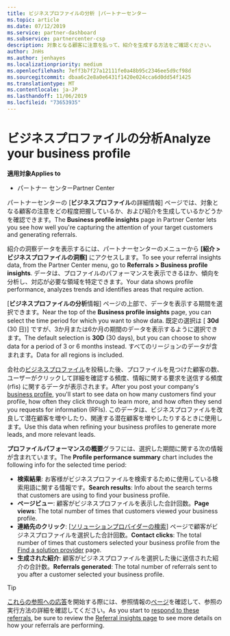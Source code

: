 ```yaml
---
title: ビジネスプロファイルの分析 |パートナーセンター
ms.topic: article
ms.date: 07/12/2019
ms.service: partner-dashboard
ms.subservice: partnercenter-csp
description: 対象となる顧客に注意を払って、紹介を生成する方法をご確認ください。
author: JnHs
ms.author: jenhayes
ms.localizationpriority: medium
ms.openlocfilehash: 7eff3b7f27a12111fe0a48b95c2346ee5d9cf98d
ms.sourcegitcommit: dbaa6c2e8a0e6431f1420e024cca6d0dd54f1425
ms.translationtype: MT
ms.contentlocale: ja-JP
ms.lasthandoff: 11/06/2019
ms.locfileid: "73653935"
---
```

# <a name="analyze-your-business-profile"></a><span data-ttu-id="b3c24-103">ビジネスプロファイルの分析</span><span class="sxs-lookup"><span data-stu-id="b3c24-103">Analyze your business profile</span></span>
<!-- 
https://go.microsoft.com/fwlink/?linkid=849120
-->

<span data-ttu-id="b3c24-104">**適用対象**</span><span class="sxs-lookup"><span data-stu-id="b3c24-104">**Applies to**</span></span>

- <span data-ttu-id="b3c24-105">パートナー センター</span><span class="sxs-lookup"><span data-stu-id="b3c24-105">Partner Center</span></span>

<span data-ttu-id="b3c24-106">パートナーセンターの [**ビジネスプロファイル**の詳細情報] ページでは、対象となる顧客の注意をどの程度把握しているか、および紹介を生成しているかどうかを確認できます。</span><span class="sxs-lookup"><span data-stu-id="b3c24-106">The **Business profile insights** page in Partner Center lets you see how well you're capturing the attention of your target customers and generating referrals.</span></span>

<span data-ttu-id="b3c24-107">紹介の洞察データを表示するには、パートナーセンターのメニューから **[紹介 > ビジネスプロファイルの洞察]** にアクセスします。</span><span class="sxs-lookup"><span data-stu-id="b3c24-107">To see your referral insights data, from the Partner Center menu, go to **Referrals > Business profile insights**.</span></span> <span data-ttu-id="b3c24-108">データは、プロファイルのパフォーマンスを表示できるほか、傾向を分析し、対応が必要な領域を特定できます。</span><span class="sxs-lookup"><span data-stu-id="b3c24-108">Your data shows profile performance, analyzes trends and identifies areas that require action.</span></span>

<span data-ttu-id="b3c24-109">[**ビジネスプロファイルの分析**情報] ページの上部で、データを表示する期間を選択できます。</span><span class="sxs-lookup"><span data-stu-id="b3c24-109">Near the top of the **Business profile insights** page, you can select the time period for which you want to show data.</span></span> <span data-ttu-id="b3c24-110">既定の選択は [ **30d** (30 日)] ですが、3か月または6か月の期間のデータを表示するように選択できます。</span><span class="sxs-lookup"><span data-stu-id="b3c24-110">The default selection is **30D** (30 days), but you can choose to show data for a period of 3 or 6 months instead.</span></span> <span data-ttu-id="b3c24-111">すべてのリージョンのデータが含まれます。</span><span class="sxs-lookup"><span data-stu-id="b3c24-111">Data for all regions is included.</span></span>

<span data-ttu-id="b3c24-112">会社の[ビジネスプロファイル](create-a-marketing-profile.md)を投稿した後、プロファイルを見つけた顧客の数、ユーザーがクリックして詳細を確認する頻度、情報に関する要求を送信する頻度 (rfis) に関するデータが表示されます。</span><span class="sxs-lookup"><span data-stu-id="b3c24-112">After you post your company's [business profile](create-a-marketing-profile.md), you'll start to see data on how many customers find your profile, how often they click through to learn more, and how often they send you requests for information (RFIs).</span></span> <span data-ttu-id="b3c24-113">このデータは、ビジネスプロファイルを改良して潜在顧客を増やしたり、関連する潜在顧客を増やしたりするときに使用します。</span><span class="sxs-lookup"><span data-stu-id="b3c24-113">Use this data when refining your business profiles to generate more leads, and more relevant leads.</span></span>

<span data-ttu-id="b3c24-114">**プロファイルパフォーマンスの概要**グラフには、選択した期間に関する次の情報が含まれています。</span><span class="sxs-lookup"><span data-stu-id="b3c24-114">The **Profile performance summary** chart includes the following info for the selected time period:</span></span>

- <span data-ttu-id="b3c24-115">**検索結果**: お客様がビジネスプロファイルを検索するために使用している検索用語に関する情報です。</span><span class="sxs-lookup"><span data-stu-id="b3c24-115">**Search results**: Info about the search terms that customers are using to find your business profile.</span></span>
- <span data-ttu-id="b3c24-116">**ページビュー**: 顧客がビジネスプロファイルを表示した合計回数。</span><span class="sxs-lookup"><span data-stu-id="b3c24-116">**Page views**: The total number of times that customers viewed your business profile.</span></span>
- <span data-ttu-id="b3c24-117">**連絡先のクリック**: [[ソリューションプロバイダーの検索](https://www.microsoft.com/solution-providers/home)] ページで顧客がビジネスプロファイルを選択した合計回数。</span><span class="sxs-lookup"><span data-stu-id="b3c24-117">**Contact clicks**: The total number of times that customers selected your business profile from the [Find a solution provider](https://www.microsoft.com/solution-providers/home) page.</span></span>
- <span data-ttu-id="b3c24-118">**生成された紹介**: 顧客がビジネスプロファイルを選択した後に送信された紹介の合計数。</span><span class="sxs-lookup"><span data-stu-id="b3c24-118">**Referrals generated**: The total number of referrals sent to you after a customer selected your business profile.</span></span>

> [!TIP]
> <span data-ttu-id="b3c24-119">[これらの参照への応答](responding-to-referrals.md)を開始する際には、参照情報の[ページ](referral-insights.md)を確認して、参照の実行方法の詳細を確認してください。</span><span class="sxs-lookup"><span data-stu-id="b3c24-119">As you start to [respond to these referrals](responding-to-referrals.md), be sure to review the [Referral insights page](referral-insights.md) to see more details on how your referrals are performing.</span></span>
